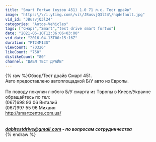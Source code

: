 ```yaml
---
title: "Smart Fortwo (кузов 451) 1.0 71 л.с. Тест драйв"
image: "https:\/\/i.ytimg.com\/vi\/JBusvjQ3l24\/hqdefault.jpg"
vid_id: "JBusvjQ3l24"
categories: "Autos-Vehicles"
tags: ["Смарт","Smart","test drive smart fortwo"]
date: "2021-06-10T12:36:06+03:00"
vid_date: "2016-04-13T00:15:16Z"
duration: "PT24M13S"
viewcount: "70326"
likeCount: "760"
dislikeCount: "80"
channel: "ДАБЛ ТЕСТ ДРАЙВ"
---
```

{% raw %}Обзор/Тест драйв Смарт 451.<br />Авто предоставлено автоплощадкой Б/У авто из Европы.<br /><br />По поводу покупки любого Б/У смарта из Tвропы в Киеве/Украине обращайтесь по тел:<br />(067)698 93 06 Виталий<br />(067)997 55 96 Михаил<br /><a rel="nofollow" target="blank" href="http://smartcentre.com.ua/">http://smartcentre.com.ua/</a><br /><br />***********************************************<br />dabltestdrive@gmail.com - по вопросам сотрудничества<br />***********************************************{% endraw %}
